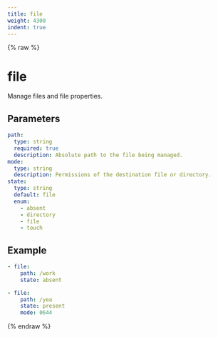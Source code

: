 ```yaml
---
title: file
weight: 4300
indent: true
---
```


{% raw %}
# file

Manage files and file properties.

## Parameters

```yaml
path:
  type: string
  required: true
  description: Absolute path to the file being managed.
mode:
  type: string
  description: Permissions of the destination file or directory.
state:
  type: string
  default: file
  enum:
    - absent
    - directory
    - file
    - touch
```
## Example

```yaml
- file:
    path: /work
    state: absent

- file:
    path: /yea
    state: present
    mode: 0644
```
{% endraw %}
